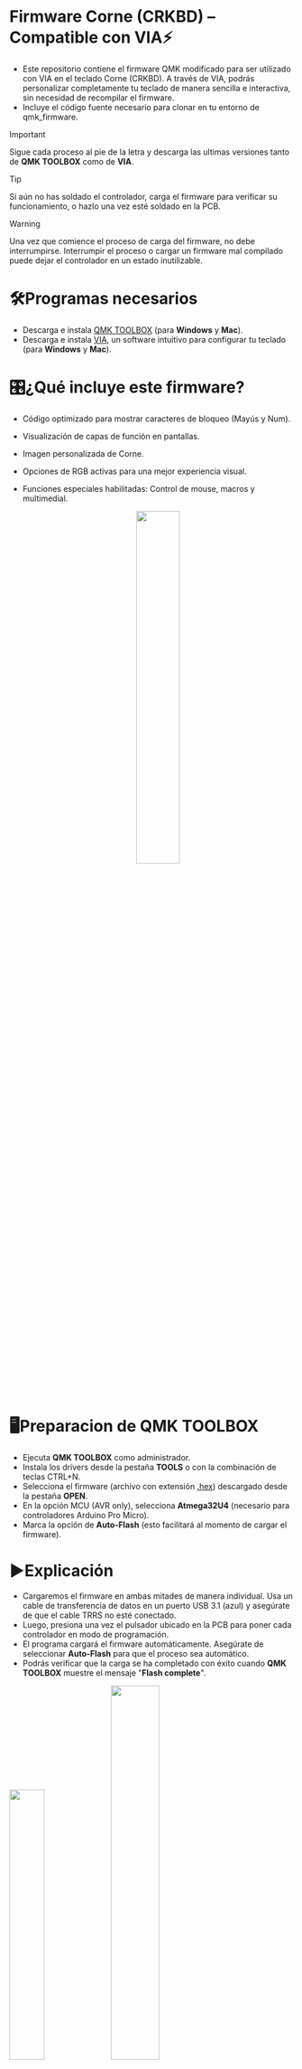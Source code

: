 # Firmware Corne (CRKBD) – Compatible con VIA⚡

- Este repositorio contiene el firmware QMK modificado para ser utilizado con VIA en el teclado Corne (CRKBD). A través de VIA, podrás personalizar completamente tu teclado de manera sencilla e interactiva, sin necesidad de recompilar el firmware.
- Incluye el código fuente necesario para clonar en tu entorno de qmk_firmware.

> [!IMPORTANT]
> Sigue cada proceso al pie de la letra y descarga las ultimas versiones tanto de **QMK TOOLBOX** como de **VIA**.

> [!TIP]
> Si aún no has soldado el controlador, carga el firmware para verificar su funcionamiento, o hazlo una vez esté soldado en la PCB.

> [!WARNING]
> Una vez que comience el proceso de carga del firmware, no debe interrumpirse. Interrumpir el proceso o cargar un firmware mal compilado puede dejar el controlador en un estado inutilizable.

# 🛠️Programas necesarios
- Descarga e instala [QMK TOOLBOX](https://qmk.fm/toolbox) (para **Windows** y **Mac**).
- Descarga e instala [VIA](https://github.com/the-via/releases/releases), un software intuitivo para configurar tu teclado (para **Windows** y **Mac**).
  
# 🎛️¿Qué incluye este firmware?
- Código optimizado para mostrar caracteres de bloqueo (Mayús y Num).
- Visualización de capas de función en pantallas.
- Imagen personalizada de Corne.
- Opciones de RGB activas para una mejor experiencia visual.
- Funciones especiales habilitadas: Control de mouse, macros y multimedial.

     <p align="center"><img src="https://github.com/user-attachments/assets/5aab29d2-7863-4741-b80b-7d4a4e45bf25" width="40%" />


# 🖥️Preparacion de QMK TOOLBOX
- Ejecuta **QMK TOOLBOX** como administrador.
- Instala los drivers desde la pestaña **TOOLS** o con la combinación de teclas CTRL+N.
- Selecciona el firmware (archivo con extensión [.hex](https://github.com/AplyyKey/Via_firmware_crkbd/blob/main/Firmware/crkbd_rev1_via.hex)) descargado desde la pestaña **OPEN**.
- En la opción MCU (AVR only), selecciona **Atmega32U4** (necesario para controladores Arduino Pro Micro).
- Marca la opción de **Auto-Flash** (esto facilitará al momento de cargar el firmware).

# ▶️Explicación 
- Cargaremos el firmware en ambas mitades de manera individual. Usa un cable de transferencia de datos en un puerto USB 3.1 (azul) y asegúrate de que el cable TRRS no esté conectado.
- Luego, presiona una vez el pulsador ubicado en la PCB para poner cada controlador en modo de programación.
- El programa cargará el firmware automáticamente. Asegúrate de seleccionar **Auto-Flash** para que el proceso sea automático.
- Podrás verificar que la carga se ha completado con éxito cuando **QMK TOOLBOX** muestre el mensaje "**Flash complete**".

<img src="https://github.com/user-attachments/assets/4223266b-0cf8-4fae-b939-47770f143a53" width="35%" /> <img src="https://github.com/user-attachments/assets/7b68dc82-d70e-44d6-9ad7-eae05dd186c7" width="41.2%" />

# ▶️Controlador libre
- Para cargar el firmware con el controlador libre, realiza un puente entre los puntos GND y RESET (puedes hacerlo con un alambre, clip o pinzas de electrónica).
  
<p align="center"> <img src="https://github.com/user-attachments/assets/8e5d6935-1b09-474b-afc0-46683d21c623" width="25%" />

# ⚙️VIA
Una vez cargado el firmware, VIA te permite personalizar completamente la distribución de tu teclado. Con esta herramienta, podrás:

- Modificar la distribución de teclas de forma sencilla e intuitiva.
- Acceder y configurar hasta 4 capas de funciones diferentes.
- Crear y asignar macros personalizadas para mejorar tu flujo de trabajo.
- Guardar y cargar perfiles según tus necesidades, para cambiar rápidamente entre configuraciones.
- Controlar los métodos de iluminación RGB y personalizarlos según tu estilo.
  
![Image](https://github.com/user-attachments/assets/e7d7d329-3e4b-4f9b-869e-26636a69b3d9)
